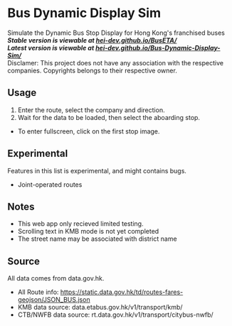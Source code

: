 # Bus Dynamic Display Sim
 Simulate the Dynamic Bus Stop Display for Hong Kong's franchised buses\
***Stable version is viewable at [hei-dev.github.io/BusETA/](https://hei-dev.github.io/BusETA/)***\
***Latest version is viewable at [hei-dev.github.io/Bus-Dynamic-Display-Sim/](https://hei-dev.github.io/Bus-Dynamic-Display-Sim/)***\
 Disclamer: This project does not have any association with the respective companies. Copyrights belongs to their respective owner.
 
## Usage
 1. Enter the route, select the company and direction.
 2. Wait for the data to be loaded, then select the aboarding stop.
 - To enter fullscreen, click on the first stop image.

## Experimental
  Features in this list is experimental, and might contains bugs.
 - Joint-operated routes

## Notes
 - This web app only recieved limited testing.
 - Scrolling text in KMB mode is not yet completed
 - The street name may be associated with district name

## Source
 All data comes from data.gov.hk.
 - All Route info: https://static.data.gov.hk/td/routes-fares-geojson/JSON_BUS.json
 - KMB data source: data.etabus.gov.hk/v1/transport/kmb/
 - CTB/NWFB data source: rt.data.gov.hk/v1/transport/citybus-nwfb/
